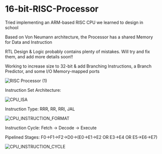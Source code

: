 # 16-bit-RISC-Processor
Tried implementing an ARM-based RISC CPU we learned to design in school 

Based on Von Neumann architecture, the Processor has a shared Memory for Data and Instruction

RTL Design & Logic probably contains plenty of mistakes. Will try and fix them, and add more details soon!!

Working to increase size to 32-bit & add Branching Instructions, a Branch Predictor, and some I/O Memory-mapped ports

![RISC Processor (1)](https://user-images.githubusercontent.com/34355989/131229780-c1a3811e-97c1-46cd-99f5-753cdd564696.jpg)

Instruction Set Architecture:

![CPU_ISA](https://user-images.githubusercontent.com/34355989/119415327-6093b380-bcbf-11eb-8a33-f40fd2a8862c.PNG)

Instruction Type: RRR, RR, RRI, JAL

![CPU_INSTRUCTION_FORMAT](https://user-images.githubusercontent.com/34355989/119415344-6a1d1b80-bcbf-11eb-92e1-9679f9b6dcd1.PNG)

Instruction Cycle: Fetch -> Decode -> Execute

Pipelined Stages: F0->F1->F2->D0->(E0->E1->E2 OR E3->E4 OR E5->E6->E7)

![CPU_INSTRUCTION_CYCLE](https://user-images.githubusercontent.com/34355989/119415356-70ab9300-bcbf-11eb-93c1-609aa4a5bb2a.PNG)
